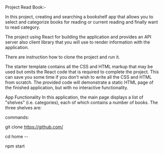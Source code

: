 Project Read Book:-

In this project, creating and searching a bookshelf app that allows you to select and categorize books for reading or current reading and finally want to read category.

 The project  using React for building the application and provides an API server also client library that you will use to render information with the application.

There are instruction how to clone the project and run it.

The starter template contains all the CSS and HTML markup that may be used but omits the React code that is required to complete the project.
 This can save you some time if you don't wish to write all the CSS and HTML from scratch. The provided code will demonstrate a static HTML page of the finished application, but with no interactive functionality.

App Functionality In this application, the main page displays a list of "shelves" (i.e. categories), each of which contains a number of books. The three shelves are:

commands:

git clone  https://github.com/

cd home --


npm start
